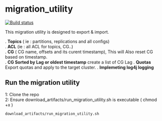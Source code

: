 # migration_utility

[![Build status](https://badge.buildkite.com/59fd0ecf6f9a1dbdf9ec6d7ec2f5bd09eaea1de4e087e033a2.svg)](https://buildkite.com/nerm/migration-utility)

This migration utility is designed to export & import.  

. <b>Topics</b> ( ie : partitions, replications and all configs)     
. <b>ACL</b>  (ie : all ACL for topics, CG..)   
. <b>CG</b>   ( CG name, offsets and its curent timestamp), This will Also reset CG based on timestamp.   
. <b>CG Sorted by Lag or oldest timestamp</b> create a list of CG Lag
. <b> Quotas </b>   Export quotas and apply to the target cluster.
. <b>Implemeting log4j logging </b>     



## Run the migration utility
1: Clone the repo    
2: Ensure download_artifacts/run_migration_utility.sh is executable ( chmod +x ) 
```asciidoc
download_artifacts/run_migration_utility.sh
```






 
